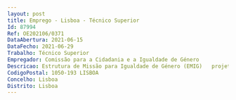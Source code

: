 ```yaml
--- 
layout: post
title: Emprego - Lisboa - Técnico Superior
Id: 87994
Ref: OE202106/0371
DataAbertura: 2021-06-15
DataFecho: 2021-06-29
Trabalho: Técnico Superior
Empregador: Comissão para a Cidadania e a Igualdade de Género
Descricao: Estrutura de Missão para Igualdade de Género (EMIG)   projetos com financiamento comunitário.
CodigoPostal: 1050-193 LISBOA
Concelho: Lisboa
Distrito: Lisboa
--- 
```

